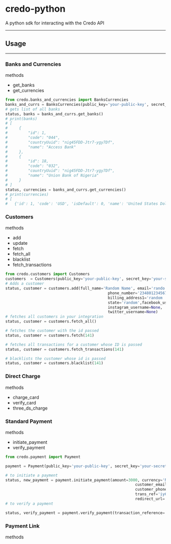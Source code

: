 # credo-python

A python sdk for interacting with the Credo API

----

## Usage

---

### Banks and Currencies

methods

- get_banks
- get_currencies

```python
from credo.banks_and_currencies import BanksCurrencies
banks_and_currs = BanksCurrencies(public_key='your-public-key', secret_key='your-secret-key')
# gets list of all banks
status, banks = banks_and_currs.get_banks()
# print(banks)
# [
#     {
#         "id": 1,
#         "code": "044",
#         "countryUuid": "nig45FDD-Jtr7-ygy7Df",
#         "name": "Access Bank"
#     },
#     {
#         "id": 18,
#         "code": "032",
#         "countryUuid": "nig45FDD-Jtr7-ygy7Df",
#         "name": "Union Bank of Nigeria"
#     }
# ]
status, currencies = banks_and_currs.get_currencies()
# print(currencies)
# [
#   {'id': 1, 'code': 'USD', 'isDefault': 0, 'name': 'United States Dollars', 'symbol': '$'}, {'id': 2, 'code': 'NGN', 'isDefault': 1, 'name': 'Nigerian Naira', 'symbol': '?'})
```

### Customers
methods

- add
- update
- fetch
- fetch_all
- blacklist
- fetch_transactions

```python
from credo.customers import Customers
customers  = Customers(public_key='your-public-key', secret_key='your-secret-key')
# Adds a customer
status, customer = customers.add(full_name='Random Name', email='rando.nam@gmail.com',
                                             phone_number='23480123456789',
                                             billing_address1='random ', billing_address2='random', district='random',
                                             state='random',facebook_username=None,
                                             instagram_username=None,
                                             twitter_username=None)
# fetches all customers in your integration
status, customer = customers.fetch_all()

# fetches the customer with the id passed
status, customer = customers.fetch(141)

# fetches all transactions for a customer whose ID is passed
status, customer = customers.fetch_transactions(141)

# blacklists the customer whose id is passed
status, customer = customers.blacklist(141)


```

### Direct Charge

methods

- charge_card
- verify_card
- three_ds_charge

### Standard Payment

methods

- initiate_payment
- verify_payment

```python
from credo.payment import Payment

payment = Payment(public_key='your-public-key', secret_key='your-secret-key')

# to initiate a payment
status, new_payment = payment.initiate_payment(amount=3000, currency='NGN', customer_name='Random',
                                                         customer_email='random@gmail.com',
                                                         customer_phone='23480123456789',
                                                         trans_ref='iy67f64hvc62', payment_options='CARD,BANK',
                                                         redirect_url='https://github.com/BdVade/credo-python')
# to verify a payment

status, verify_payment = payment.verify_payment(transaction_reference='iy67f64hvc62')
```

### Payment Link
methods